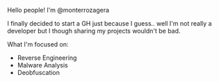 Hello people! I'm @monterrozagera

I finally decided to start a GH just because I guess.. well I'm not really a developer
but I though sharing my projects wouldn't be bad.

What I'm focused on:
  * Reverse Engineering
  * Malware Analysis
  * Deobfuscation
